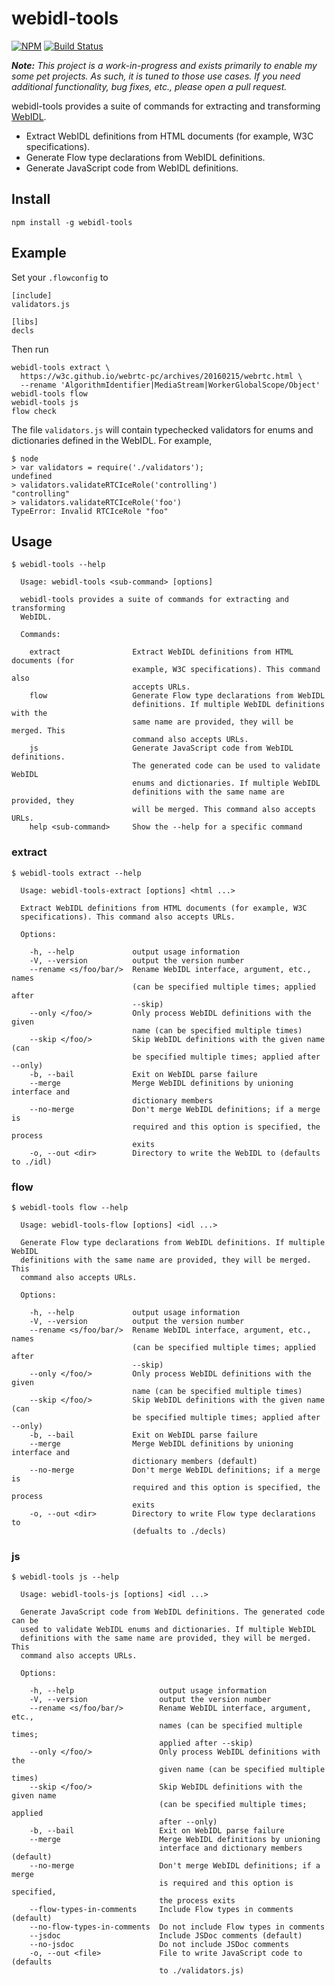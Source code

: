 webidl-tools
============

[![NPM](https://img.shields.io/npm/v/webidl-tools.svg)](https://www.npmjs.com/package/webidl-tools) [![Build Status](https://travis-ci.org/markandrus/webidl-tools.svg?branch=master)](https://travis-ci.org/markandrus/webidl-tools)

_**Note:** This project is a work-in-progress and exists primarily to enable my
some pet projects. As such, it is tuned to those use cases. If you need
additional functionality, bug fixes, etc., please open a pull request._

webidl-tools provides a suite of commands for extracting and transforming
[WebIDL](https://www.w3.org/TR/WebIDL/).

* Extract WebIDL definitions from HTML documents (for example, W3C
  specifications).
* Generate Flow type declarations from WebIDL definitions.
* Generate JavaScript code from WebIDL definitions.

Install
-------

```
npm install -g webidl-tools
```

Example
-------

Set your `.flowconfig` to

```
[include]
validators.js

[libs]
decls
```

Then run

```
webidl-tools extract \
  https://w3c.github.io/webrtc-pc/archives/20160215/webrtc.html \
  --rename 'AlgorithmIdentifier|MediaStream|WorkerGlobalScope/Object'
webidl-tools flow
webidl-tools js
flow check
```

The file `validators.js` will contain typechecked validators for enums and
dictionaries defined in the WebIDL. For example,

```
$ node
> var validators = require('./validators');
undefined
> validators.validateRTCIceRole('controlling')
"controlling"
> validators.validateRTCIceRole('foo')
TypeError: Invalid RTCIceRole "foo"
```

Usage
-----

```
$ webidl-tools --help

  Usage: webidl-tools <sub-command> [options]

  webidl-tools provides a suite of commands for extracting and transforming
  WebIDL.

  Commands:

    extract                Extract WebIDL definitions from HTML documents (for
                           example, W3C specifications). This command also
                           accepts URLs.
    flow                   Generate Flow type declarations from WebIDL
                           definitions. If multiple WebIDL definitions with the
                           same name are provided, they will be merged. This
                           command also accepts URLs.
    js                     Generate JavaScript code from WebIDL definitions.
                           The generated code can be used to validate WebIDL
                           enums and dictionaries. If multiple WebIDL
                           definitions with the same name are provided, they
                           will be merged. This command also accepts URLs.
    help <sub-command>     Show the --help for a specific command

```

### extract

```
$ webidl-tools extract --help

  Usage: webidl-tools-extract [options] <html ...>

  Extract WebIDL definitions from HTML documents (for example, W3C
  specifications). This command also accepts URLs.

  Options:

    -h, --help             output usage information
    -V, --version          output the version number
    --rename <s/foo/bar/>  Rename WebIDL interface, argument, etc., names
                           (can be specified multiple times; applied after
                           --skip)
    --only </foo/>         Only process WebIDL definitions with the given
                           name (can be specified multiple times)
    --skip </foo/>         Skip WebIDL definitions with the given name (can
                           be specified multiple times; applied after --only)
    -b, --bail             Exit on WebIDL parse failure
    --merge                Merge WebIDL definitions by unioning interface and
                           dictionary members
    --no-merge             Don't merge WebIDL definitions; if a merge is
                           required and this option is specified, the process
                           exits
    -o, --out <dir>        Directory to write the WebIDL to (defaults to ./idl)

```

### flow

```
$ webidl-tools flow --help

  Usage: webidl-tools-flow [options] <idl ...>

  Generate Flow type declarations from WebIDL definitions. If multiple WebIDL
  definitions with the same name are provided, they will be merged. This
  command also accepts URLs.

  Options:

    -h, --help             output usage information
    -V, --version          output the version number
    --rename <s/foo/bar/>  Rename WebIDL interface, argument, etc., names
                           (can be specified multiple times; applied after
                           --skip)
    --only </foo/>         Only process WebIDL definitions with the given
                           name (can be specified multiple times)
    --skip </foo/>         Skip WebIDL definitions with the given name (can
                           be specified multiple times; applied after --only)
    -b, --bail             Exit on WebIDL parse failure
    --merge                Merge WebIDL definitions by unioning interface and
                           dictionary members (default)
    --no-merge             Don't merge WebIDL definitions; if a merge is
                           required and this option is specified, the process
                           exits
    -o, --out <dir>        Directory to write Flow type declarations to
                           (defualts to ./decls)

```

### js

```
$ webidl-tools js --help

  Usage: webidl-tools-js [options] <idl ...>

  Generate JavaScript code from WebIDL definitions. The generated code can be
  used to validate WebIDL enums and dictionaries. If multiple WebIDL
  definitions with the same name are provided, they will be merged. This
  command also accepts URLs.

  Options:

    -h, --help                   output usage information
    -V, --version                output the version number
    --rename <s/foo/bar/>        Rename WebIDL interface, argument, etc.,
                                 names (can be specified multiple times;
                                 applied after --skip)
    --only </foo/>               Only process WebIDL definitions with the
                                 given name (can be specified multiple times)
    --skip </foo/>               Skip WebIDL definitions with the given name
                                 (can be specified multiple times; applied
                                 after --only)
    -b, --bail                   Exit on WebIDL parse failure
    --merge                      Merge WebIDL definitions by unioning
                                 interface and dictionary members (default)
    --no-merge                   Don't merge WebIDL definitions; if a merge
                                 is required and this option is specified,
                                 the process exits
    --flow-types-in-comments     Include Flow types in comments (default)
    --no-flow-types-in-comments  Do not include Flow types in comments
    --jsdoc                      Include JSDoc comments (default)
    --no-jsdoc                   Do not include JSDoc comments
    -o, --out <file>             File to write JavaScript code to (defaults
                                 to ./validators.js)

```
